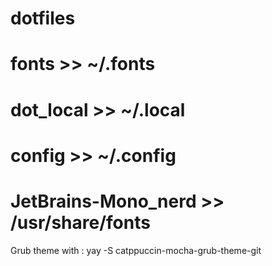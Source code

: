 # dotfiles
# fonts >> ~/.fonts
# dot_local >> ~/.local
# config >> ~/.config
# JetBrains-Mono_nerd >> /usr/share/fonts
Grub theme with : yay -S catppuccin-mocha-grub-theme-git
